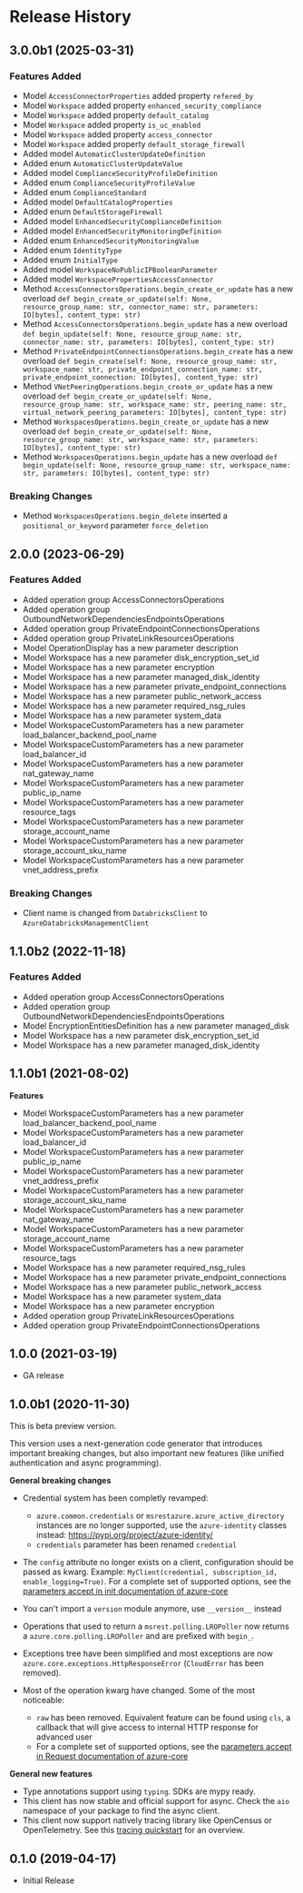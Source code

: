 # Release History

## 3.0.0b1 (2025-03-31)

### Features Added

  - Model `AccessConnectorProperties` added property `refered_by`
  - Model `Workspace` added property `enhanced_security_compliance`
  - Model `Workspace` added property `default_catalog`
  - Model `Workspace` added property `is_uc_enabled`
  - Model `Workspace` added property `access_connector`
  - Model `Workspace` added property `default_storage_firewall`
  - Added model `AutomaticClusterUpdateDefinition`
  - Added enum `AutomaticClusterUpdateValue`
  - Added model `ComplianceSecurityProfileDefinition`
  - Added enum `ComplianceSecurityProfileValue`
  - Added enum `ComplianceStandard`
  - Added model `DefaultCatalogProperties`
  - Added enum `DefaultStorageFirewall`
  - Added model `EnhancedSecurityComplianceDefinition`
  - Added model `EnhancedSecurityMonitoringDefinition`
  - Added enum `EnhancedSecurityMonitoringValue`
  - Added enum `IdentityType`
  - Added enum `InitialType`
  - Added model `WorkspaceNoPublicIPBooleanParameter`
  - Added model `WorkspacePropertiesAccessConnector`
  - Method `AccessConnectorsOperations.begin_create_or_update` has a new overload `def begin_create_or_update(self: None, resource_group_name: str, connector_name: str, parameters: IO[bytes], content_type: str)`
  - Method `AccessConnectorsOperations.begin_update` has a new overload `def begin_update(self: None, resource_group_name: str, connector_name: str, parameters: IO[bytes], content_type: str)`
  - Method `PrivateEndpointConnectionsOperations.begin_create` has a new overload `def begin_create(self: None, resource_group_name: str, workspace_name: str, private_endpoint_connection_name: str, private_endpoint_connection: IO[bytes], content_type: str)`
  - Method `VNetPeeringOperations.begin_create_or_update` has a new overload `def begin_create_or_update(self: None, resource_group_name: str, workspace_name: str, peering_name: str, virtual_network_peering_parameters: IO[bytes], content_type: str)`
  - Method `WorkspacesOperations.begin_create_or_update` has a new overload `def begin_create_or_update(self: None, resource_group_name: str, workspace_name: str, parameters: IO[bytes], content_type: str)`
  - Method `WorkspacesOperations.begin_update` has a new overload `def begin_update(self: None, resource_group_name: str, workspace_name: str, parameters: IO[bytes], content_type: str)`

### Breaking Changes

  - Method `WorkspacesOperations.begin_delete` inserted a `positional_or_keyword` parameter `force_deletion`

## 2.0.0 (2023-06-29)

### Features Added

  - Added operation group AccessConnectorsOperations
  - Added operation group OutboundNetworkDependenciesEndpointsOperations
  - Added operation group PrivateEndpointConnectionsOperations
  - Added operation group PrivateLinkResourcesOperations
  - Model OperationDisplay has a new parameter description
  - Model Workspace has a new parameter disk_encryption_set_id
  - Model Workspace has a new parameter encryption
  - Model Workspace has a new parameter managed_disk_identity
  - Model Workspace has a new parameter private_endpoint_connections
  - Model Workspace has a new parameter public_network_access
  - Model Workspace has a new parameter required_nsg_rules
  - Model Workspace has a new parameter system_data
  - Model WorkspaceCustomParameters has a new parameter load_balancer_backend_pool_name
  - Model WorkspaceCustomParameters has a new parameter load_balancer_id
  - Model WorkspaceCustomParameters has a new parameter nat_gateway_name
  - Model WorkspaceCustomParameters has a new parameter public_ip_name
  - Model WorkspaceCustomParameters has a new parameter resource_tags
  - Model WorkspaceCustomParameters has a new parameter storage_account_name
  - Model WorkspaceCustomParameters has a new parameter storage_account_sku_name
  - Model WorkspaceCustomParameters has a new parameter vnet_address_prefix

### Breaking Changes

  - Client name is changed from `DatabricksClient` to `AzureDatabricksManagementClient`

## 1.1.0b2 (2022-11-18)

### Features Added

  - Added operation group AccessConnectorsOperations
  - Added operation group OutboundNetworkDependenciesEndpointsOperations
  - Model EncryptionEntitiesDefinition has a new parameter managed_disk
  - Model Workspace has a new parameter disk_encryption_set_id
  - Model Workspace has a new parameter managed_disk_identity

## 1.1.0b1 (2021-08-02)

**Features**

  - Model WorkspaceCustomParameters has a new parameter load_balancer_backend_pool_name
  - Model WorkspaceCustomParameters has a new parameter load_balancer_id
  - Model WorkspaceCustomParameters has a new parameter public_ip_name
  - Model WorkspaceCustomParameters has a new parameter vnet_address_prefix
  - Model WorkspaceCustomParameters has a new parameter storage_account_sku_name
  - Model WorkspaceCustomParameters has a new parameter nat_gateway_name
  - Model WorkspaceCustomParameters has a new parameter storage_account_name
  - Model WorkspaceCustomParameters has a new parameter resource_tags
  - Model Workspace has a new parameter required_nsg_rules
  - Model Workspace has a new parameter private_endpoint_connections
  - Model Workspace has a new parameter public_network_access
  - Model Workspace has a new parameter system_data
  - Model Workspace has a new parameter encryption
  - Added operation group PrivateLinkResourcesOperations
  - Added operation group PrivateEndpointConnectionsOperations

## 1.0.0 (2021-03-19)

- GA release

## 1.0.0b1 (2020-11-30)

This is beta preview version.

This version uses a next-generation code generator that introduces important breaking changes, but also important new features (like unified authentication and async programming).

**General breaking changes**

- Credential system has been completly revamped:

  - `azure.common.credentials` or `msrestazure.azure_active_directory` instances are no longer supported, use the `azure-identity` classes instead: https://pypi.org/project/azure-identity/
  - `credentials` parameter has been renamed `credential`

- The `config` attribute no longer exists on a client, configuration should be passed as kwarg. Example: `MyClient(credential, subscription_id, enable_logging=True)`. For a complete set of
  supported options, see the [parameters accept in init documentation of azure-core](https://github.com/Azure/azure-sdk-for-python/blob/main/sdk/core/azure-core/CLIENT_LIBRARY_DEVELOPER.md#available-policies)
- You can't import a `version` module anymore, use `__version__` instead
- Operations that used to return a `msrest.polling.LROPoller` now returns a `azure.core.polling.LROPoller` and are prefixed with `begin_`.
- Exceptions tree have been simplified and most exceptions are now `azure.core.exceptions.HttpResponseError` (`CloudError` has been removed).
- Most of the operation kwarg have changed. Some of the most noticeable:

  - `raw` has been removed. Equivalent feature can be found using `cls`, a callback that will give access to internal HTTP response for advanced user
  - For a complete set of
  supported options, see the [parameters accept in Request documentation of azure-core](https://github.com/Azure/azure-sdk-for-python/blob/main/sdk/core/azure-core/CLIENT_LIBRARY_DEVELOPER.md#available-policies)

**General new features**

- Type annotations support using `typing`. SDKs are mypy ready.
- This client has now stable and official support for async. Check the `aio` namespace of your package to find the async client.
- This client now support natively tracing library like OpenCensus or OpenTelemetry. See this [tracing quickstart](https://github.com/Azure/azure-sdk-for-python/tree/main/sdk/core/azure-core-tracing-opentelemetry) for an overview.

## 0.1.0 (2019-04-17)

  - Initial Release
